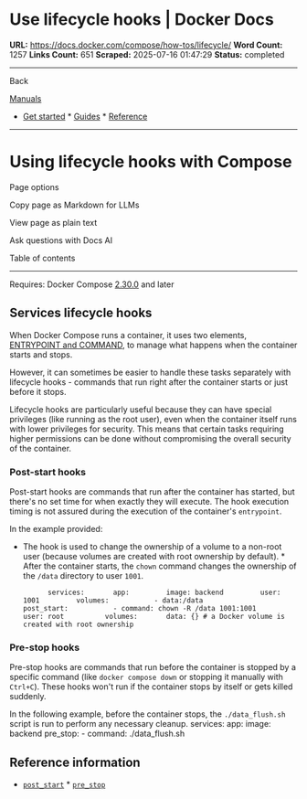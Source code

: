 # Use lifecycle hooks | Docker Docs

**URL:** https://docs.docker.com/compose/how-tos/lifecycle/
**Word Count:** 1257
**Links Count:** 651
**Scraped:** 2025-07-16 01:47:29
**Status:** completed

---

Back

[Manuals](https://docs.docker.com/manuals/)

  * [Get started](https://docs.docker.com/get-started/)   * [Guides](https://docs.docker.com/guides/)   * [Reference](https://docs.docker.com/reference/)

* * *

# Using lifecycle hooks with Compose

Page options

Copy page as Markdown for LLMs

View page as plain text

Ask questions with Docs AI

Table of contents

* * *

Requires: Docker Compose [2.30.0](https://docs.docker.com/compose/releases/release-notes/#2300) and later

## Services lifecycle hooks

When Docker Compose runs a container, it uses two elements, [ENTRYPOINT and COMMAND](https://docs.docker.com/engine/containers/run/#default-command-and-options), to manage what happens when the container starts and stops.

However, it can sometimes be easier to handle these tasks separately with lifecycle hooks - commands that run right after the container starts or just before it stops.

Lifecycle hooks are particularly useful because they can have special privileges \(like running as the root user\), even when the container itself runs with lower privileges for security. This means that certain tasks requiring higher permissions can be done without compromising the overall security of the container.

### Post-start hooks

Post-start hooks are commands that run after the container has started, but there's no set time for when exactly they will execute. The hook execution timing is not assured during the execution of the container's `entrypoint`.

In the example provided:

  * The hook is used to change the ownership of a volume to a non-root user \(because volumes are created with root ownership by default\).   * After the container starts, the `chown` command changes the ownership of the `/data` directory to user `1001`.

              services:       app:         image: backend         user: 1001         volumes:           - data:/data             post_start:           - command: chown -R /data 1001:1001             user: root          volumes:       data: {} # a Docker volume is created with root ownership

### Pre-stop hooks

Pre-stop hooks are commands that run before the container is stopped by a specific command \(like `docker compose down` or stopping it manually with `Ctrl+C`\). These hooks won't run if the container stops by itself or gets killed suddenly.

In the following example, before the container stops, the `./data_flush.sh` script is run to perform any necessary cleanup.               services:       app:         image: backend         pre_stop:           - command: ./data_flush.sh

## Reference information

  * [`post_start`](https://docs.docker.com/reference/compose-file/services/#post_start)   * [`pre_stop`](https://docs.docker.com/reference/compose-file/services/#pre_stop)